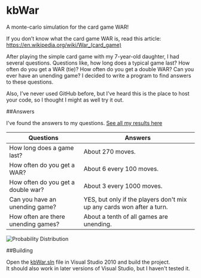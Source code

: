 # kbWar
A monte-carlo simulation for the card game WAR!

If you don’t know what the card game WAR is, read this article:
https://en.wikipedia.org/wiki/War_(card_game) 

After playing the simple card game with my 7-year-old daughter, I had several questions.  Questions like, how long does a typical game last?  How often do you get a WAR (tie)?  How often do you get a double WAR?  Can you ever have an unending game?  I decided to write a program to find answers to these questions.

Also, I’ve never used GitHub before, but I’ve heard this is the place to host your code, so I thought I might as well try it out.

##Answers

I've found the answers to my questions. [See all my results here](Results.md)  

Questions | Answers
 ------------- | -----------
How long does a game last? | About 270 moves.
How often do you get a WAR? | About 6 every 100 moves.
How often do you get a double war? | About 3 every 1000 moves.
Can you have an unending game? | YES, but only if the players don't mix up any cards won after a turn.
How often are there unending games? | About a tenth of all games are unending.

![Probability Distribution](http://i.imgur.com/GJrZyB0.png)

##Building

Open the [kbWar.sln](kbWar/kbWar.sln) file in Visual Studio 2010 and build the project.  
It should also work in later versions of Visual Studio, but I haven't tested it.
